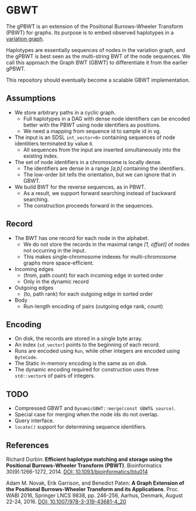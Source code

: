 # GBWT

The gPBWT is an extension of the Positional Burrows-Wheeler Transform (PBWT) for graphs. Its purpose is to embed observed haplotypes in a [variation graph](https://github.com/vgteam/vg).

Haplotypes are essentially sequences of nodes in the variation graph, and the gPBWT is best seen as the multi-string BWT of the node sequences. We call this approach the Graph BWT (GBWT) to differentiate it from the earlier gPBWT.

This repository should eventually become a scalable GBWT implementation.

## Assumptions

* We store arbitrary paths in a cyclic graph.
  * Full haplotypes in a DAG with dense node identifiers can be encoded better with the PBWT using node identifiers as positions.
  * We need a mapping from sequence id to sample id in vg.
* The input is an SDSL `int_vector<0>` containing sequences of node identitiers terminated by value `0`.
  * All sequences from the input are inserted simultaneously into the existing index.
* The set of node identifiers in a chromosome is locally dense.
  * The identifiers are dense in a range *[a,b]* containing the identifiers.
  * The low-order bit tells the orientation, but we can ignore that in GBWT.
* We build BWT for the reverse sequences, as in PBWT.
  * As a result, we support forward searching instead of backward searching.
  * The construction proceeds forward in the sequences.

## Record

* The BWT has one record for each node in the alphabet.
  * We do not store the records in the maximal range *[1, offset]* of nodes not occurring in the input.
  * This makes single-chromosome indexes for multi-chromosome graphs more space-efficient.
* Incoming edges
  * (from, path count) for each incoming edge in sorted order
  * Only in the dynamic record
* Outgoing edges
  * (to, path rank) for each outgoing edge in sorted order
* Body
  * Run-length encoding of pairs (outgoing edge rank, count)

## Encoding

* On disk, the records are stored in a single byte array.
* An index (`sd_vector`) points to the beginning of each record.
* Runs are encoded using `Run`, while other integers are encoded using `ByteCode`.
* The Static in-memory encoding is the same as on disk.
* The dynamic encoding required for construction uses three `std::vector`s of pairs of integers.

## TODO

* Compressed GBWT and `DynamicGBWT::merge(const GBWT& source)`.
* Special case for merging when the node ids do not overlap.
* Query interface.
* `locate()` support for determining sequence identifiers.

## References

Richard Durbin: **Efficient haplotype matching and storage using the Positional Burrows-Wheeler Transform (PBWT)**.
Bioinformatics 30(9):1266-1272, 2014.
[DOI: 10.1093/bioinformatics/btu014](https://doi.org/10.1093/bioinformatics/btu014)

Adam M. Novak, Erik Garrison, and Benedict Paten: **A Graph Extension of the Positional Burrows-Wheeler Transform and its Applications**.
Proc. WABI 2016, Springer LNCS 9838, pp. 246-256, Aarhus, Denmark, August 22-24, 2016.
[DOI: 10.1007/978-3-319-43681-4_20](https://doi.org/10.1007/978-3-319-43681-4_20)
